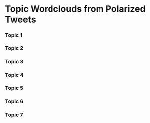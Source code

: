 # Topic Wordclouds from Polarized Tweets

### Topic 1

### Topic 2

### Topic 3

### Topic 4

### Topic 5

### Topic 6

### Topic 7
